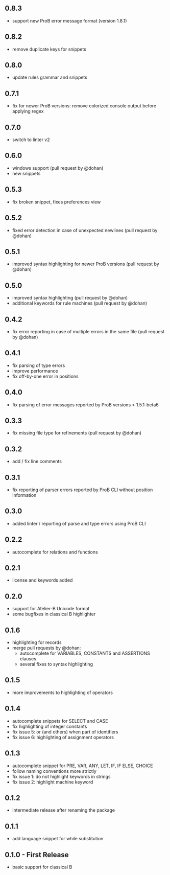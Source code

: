 ## 0.8.3
* support new ProB error message format (version 1.8.1)

## 0.8.2
* remove duplicate keys for snippets

## 0.8.0
* update rules grammar and snippets

## 0.7.1
* fix for newer ProB versions: remove colorized console output before applying regex

## 0.7.0
* switch to linter v2

## 0.6.0
* windows support (pull request by @dohan)
* new snippets

## 0.5.3
* fix broken snippet, fixes preferences view

## 0.5.2
* fixed error detection in case of unexpected newlines (pull request by @dohan)

## 0.5.1
* improved syntax highlighting for newer ProB versions (pull request by @dohan)

## 0.5.0
* improved syntax highlighting (pull request by @dohan)
* additional keywords for rule machines (pull request by @dohan)

## 0.4.2
* fix error reporting in case of multiple errors in the same file (pull request by @dohan)

## 0.4.1
* fix parsing of type errors
* improve performance
* fix off-by-one error in positions

## 0.4.0
* fix parsing of error messages reported by ProB versions > 1.5.1-beta6

## 0.3.3
* fix missing file type for refinements (pull request by @dohan)

## 0.3.2
* add / fix line comments

## 0.3.1
* fix reporting of parser errors reported by ProB CLI without position information

## 0.3.0
* added linter / reporting of parse and type errors using ProB CLI

## 0.2.2
* autocomplete for relations and functions

## 0.2.1
* license and keywords added

## 0.2.0
* support for Atelier-B Unicode format
* some bugfixes in classical B highlighter

## 0.1.6
* highlighting for records
* merge pull requests by @dohan:
  * autocomplete for VARIABLES, CONSTANTS and ASSERTIONS clauses
  * several fixes to syntax highlighting

## 0.1.5
* more improvements to highlighting of operators

## 0.1.4
* autocomplete snippets for SELECT and CASE
* fix highlighting of integer constants
* fix issue 5: or (and others) when part of identifiers
* fix issue 6: highlighting of assignment operators

## 0.1.3
* autocomplete snippet for PRE, VAR, ANY, LET, IF, IF ELSE, CHOICE
* follow naming conventions more strictly
* fix issue 1: do not highlight keywords in strings
* fix issue 2: highlight machine keyword

## 0.1.2
* intermediate release after renaming the package

## 0.1.1
* add language snippet for while substitution

## 0.1.0 - First Release
* basic support for classical B
